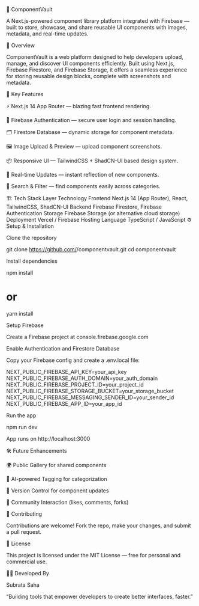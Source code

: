 🧩 ComponentVault

A Next.js-powered component library platform integrated with Firebase — built to store, showcase, and share reusable UI components with images, metadata, and real-time updates.

🚀 Overview

ComponentVault is a web platform designed to help developers upload, manage, and discover UI components efficiently.
Built using Next.js, Firebase Firestore, and Firebase Storage, it offers a seamless experience for storing reusable design blocks, complete with screenshots and metadata.

🧠 Key Features

⚡ Next.js 14 App Router — blazing fast frontend rendering.

🔐 Firebase Authentication — secure user login and session handling.

🗂️ Firestore Database — dynamic storage for component metadata.

🖼️ Image Upload & Preview — upload component screenshots.

📦 Responsive UI — TailwindCSS + ShadCN-UI based design system.

📡 Real-time Updates — instant reflection of new components.

🧭 Search & Filter — find components easily across categories.

🏗️ Tech Stack
Layer	Technology
Frontend	Next.js 14 (App Router), React, TailwindCSS, ShadCN-UI
Backend	Firebase Firestore, Firebase Authentication
Storage	Firebase Storage (or alternative cloud storage)
Deployment	Vercel / Firebase Hosting
Language	TypeScript / JavaScript
⚙️ Setup & Installation

Clone the repository

git clone https://github.com/<your-username>/componentvault.git
cd componentvault


Install dependencies

npm install
# or
yarn install


Setup Firebase

Create a Firebase project at console.firebase.google.com

Enable Authentication and Firestore Database

Copy your Firebase config and create a .env.local file:

NEXT_PUBLIC_FIREBASE_API_KEY=your_api_key
NEXT_PUBLIC_FIREBASE_AUTH_DOMAIN=your_auth_domain
NEXT_PUBLIC_FIREBASE_PROJECT_ID=your_project_id
NEXT_PUBLIC_FIREBASE_STORAGE_BUCKET=your_storage_bucket
NEXT_PUBLIC_FIREBASE_MESSAGING_SENDER_ID=your_sender_id
NEXT_PUBLIC_FIREBASE_APP_ID=your_app_id


Run the app

npm run dev


App runs on http://localhost:3000

🛠️ Future Enhancements

🌍 Public Gallery for shared components

🧠 AI-powered Tagging for categorization

🧾 Version Control for component updates

💬 Community Interaction (likes, comments, forks)

🤝 Contributing

Contributions are welcome!
Fork the repo, make your changes, and submit a pull request.

📜 License

This project is licensed under the MIT License — free for personal and commercial use.

👨‍💻 Developed By

Subrata Saha

“Building tools that empower developers to create better interfaces, faster.”
